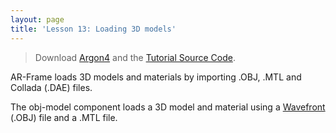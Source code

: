 ```yaml
---
layout: page
title: 'Lesson 13: Loading 3D models'
---
```

> Download [Argon4](http://argonjs.io/argon-app) and the [Tutorial Source Code](https://github.com/argonjs/design-aids/tree/gh-pages/code).



AR-Frame loads 3D models and materials by importing .OBJ, .MTL and Collada (.DAE) files.

The obj-model component loads a 3D model and material using a [Wavefront](https://en.wikipedia.org/wiki/Wavefront) (.OBJ) file and a .MTL file.
